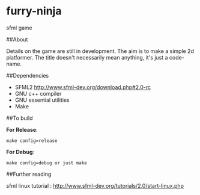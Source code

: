 furry-ninja
===========

sfml game

##About

Details on the game are still in development. 
The aim is to make a simple 2d platformer. 
The title doesn't necessarily mean anything, it's just a code-name.

##Dependencies

*	SFML2 http://www.sfml-dev.org/download.php#2.0-rc 
*	GNU c++ compiler 
*	GNU essential utilities
*	Make

##To build

**For Release**: 

	make config=release
	
**For Debug**: 

	make config=debug or just make

##Further reading

sfml linux tutorial : http://www.sfml-dev.org/tutorials/2.0/start-linux.php

